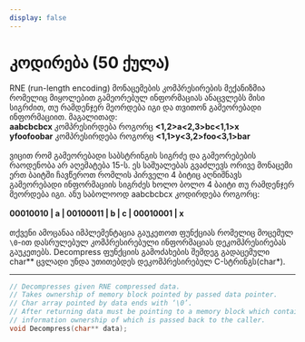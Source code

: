 ```yaml
---
display: false
---
```


# კოდირება (50 ქულა)

RNE (run-length encoding) მონაცემების კომპრესირების მექანიზმია რომელიც მიყოლებით გამეორებულ ინფორმაციას ანაცვლებს მისი სიგრძით, თუ რამდენჯერ მეორდება იგი და თვითონ გამეორებადი ინფორმაციით. მაგალითად:
\
**aabcbcbcx** კომპრესირდება როგორც **<1,2>a<2,3>bc<1,1>x**
\
**yfoofoobar** კომპრესირდება როგორც **<1,1>y<3,2>foo<3,1>bar**
\
\
ვიცით რომ გამეორებადი საბსტრინგის სიგრძე და გამეორებების რაოდენობა არ აღემატება 15-ს. ეს საშუალებას გვაძლევს ორივე მონაცემი ერთ ბაიტში ჩავწეროთ რომლის პირველი 4 ბიტიც აღნიშნავს გამეორებადი ინფორმაციის სიგრძეს ხოლო ბოლო 4 ბაიტი თუ რამდენჯერ მეორდება იგი. ანუ საბოლოოდ aabcbcbcx კოდირდება როგორც:
\
\
**00010010 | a | 00100011 | b | c | 00010001 | x**
\
\
თქვენი ამოცანაა იმპლემენტაცია გაუკეთოთ ფუნქციას რომელიც მოცემულ `\0`-ით დასრულებულ კომპრესირებული ინფორმაციას დეკომპრესირებას გაუკეთებს.
Decompress ფუნქციის გამოძახების შემდეგ გადაცემული char\*\* ცვლადი უნდა უთითებდეს დეკომპრესირებულ C-სტრინგს(char\*).

---

```c
// Decompresses given RNE compressed data.
// Takes ownership of memory block pointed by passed data pointer.
// Char array pointed by data ends with ‘\0’.
// After returning data must be pointing to a memory block which contains decompressed
// information ownership of which is passed back to the caller.
void Decompress(char** data);
```

